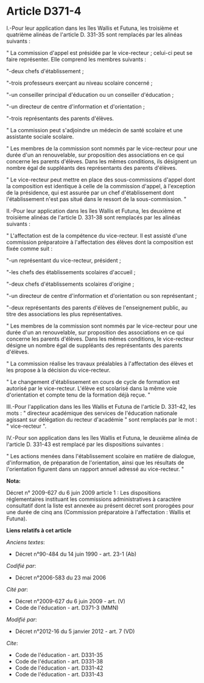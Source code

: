 # Article D371-4

I.-Pour leur application dans les îles Wallis et Futuna, les troisième et quatrième alinéas de l'article D. 331-35 sont
remplacés par les alinéas suivants : 

" La commission d'appel est présidée par le vice-recteur ; celui-ci peut se faire représenter. Elle comprend les membres
suivants : 

"-deux chefs d'établissement ; 

"-trois professeurs exerçant au niveau scolaire concerné ; 

"-un conseiller principal d'éducation ou un conseiller d'éducation ; 

"-un directeur de centre d'information et d'orientation ; 

"-trois représentants des parents d'élèves. 

" La commission peut s'adjoindre un médecin de santé scolaire et une assistante sociale scolaire. 

" Les membres de la commission sont nommés par le vice-recteur pour une durée d'un an renouvelable, sur proposition des
associations en ce qui concerne les parents d'élèves. Dans les mêmes conditions, ils désignent un nombre égal de suppléants
des représentants des parents d'élèves. 

" Le vice-recteur peut mettre en place des sous-commissions d'appel dont la composition est identique à celle de la
commission d'appel, à l'exception de la présidence, qui est assurée par un chef d'établissement dont l'établissement n'est
pas situé dans le ressort de la sous-commission. " 

II.-Pour leur application dans les îles Wallis et Futuna, les deuxième et troisième alinéas de l'article D. 331-38 sont
remplacés par les alinéas suivants : 

" L'affectation est de la compétence du vice-recteur. Il est assisté d'une commission préparatoire à l'affectation des élèves
dont la composition est fixée comme suit : 

"-un représentant du vice-recteur, président ; 

"-les chefs des établissements scolaires d'accueil ; 

"-deux chefs d'établissements scolaires d'origine ; 

"-un directeur de centre d'information et d'orientation ou son représentant ; 

"-deux représentants des parents d'élèves de l'enseignement public, au titre des associations les plus représentatives. 

" Les membres de la commission sont nommés par le vice-recteur pour une durée d'un an renouvelable, sur proposition des
associations en ce qui concerne les parents d'élèves. Dans les mêmes conditions, le vice-recteur désigne un nombre égal de
suppléants des représentants des parents d'élèves. 

" La commission réalise les travaux préalables à l'affectation des élèves et les propose à la décision du vice-recteur. 

" Le changement d'établissement en cours de cycle de formation est autorisé par le vice-recteur. L'élève est scolarisé dans
la même voie d'orientation et compte tenu de la formation déjà reçue. " 

III.-Pour l'application dans les îles Wallis et Futuna de l'article D. 331-42, les mots : "   directeur académique des
services de l'éducation nationale agissant sur délégation du recteur d'académie " sont remplacés par le mot : " vice-recteur
". 

IV.-Pour son application dans les îles Wallis et Futuna, le deuxième alinéa de l'article D. 331-43 est remplacé par les
dispositions suivantes : 

" Les actions menées dans l'établissement scolaire en matière de dialogue, d'information, de préparation de l'orientation,
ainsi que les résultats de l'orientation figurent dans un rapport annuel adressé au vice-recteur. "

**Nota:**

Décret n° 2009-627 du 6 juin 2009 article 1 : Les dispositions réglementaires instituant les commissions administratives à
caractère consultatif dont la liste est annexée au présent décret sont prorogées pour une durée de cinq ans (Commission
préparatoire à l'affectation : Wallis et Futuna).

**Liens relatifs à cet article**

_Anciens textes_:

  - Décret n°90-484 du 14 juin 1990 - art. 23-1 (Ab)

_Codifié par_:

  - Décret n°2006-583 du 23 mai 2006

_Cité par_:

  - Décret n°2009-627 du 6 juin 2009 - art. (V)
  - Code de l'éducation - art. D371-3 (MMN)

_Modifié par_:

  - Décret n°2012-16 du 5 janvier 2012 - art. 7 (VD)

_Cite_:

  - Code de l'éducation - art. D331-35
  - Code de l'éducation - art. D331-38
  - Code de l'éducation - art. D331-42
  - Code de l'éducation - art. D331-43
